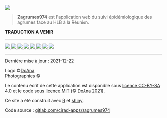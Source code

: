 <img src="logo-zagrumes974.png" id="logo"> 

> **Zagrumes974** est l'application web du suivi épidémiologique des agrumes face au HLB à la Réunion.


**TRADUCTION A VENIR**


***

[<img src="logo-cirad.jpg" class="logo-10"> ](https://www.cirad.fr/)
[<img src="logo-anses.jpg" class="logo-10"> ](/)
[<img src="logo-inrae.png" class="logo-10"> ](https://www.inrae.fr/)
[<img src="logo-fdgdon.jpg" class="logo-10"> ](/)
[<img src="logo-departement-reunion.jpg" class="logo-10"> ](/)
[<img src="logo-region-reunion.png" class="logo-10"> ](/)
[<img src="logo-ministere-agriculture.jpg" class="logo-10"> ](/)
[<img src="logo-eu.jpg" class="logo-10"> ](/)

*** 

Dernière mise à jour : 2021-12-22

Logo ©[DoAna](https://doana-r.com)  
Photographies ©    

Le contenu écrit de cette application est disponible sous [licence CC-BY-SA 4.0](https://creativecommons.org/licenses/by-sa/4.0/) et le code sous [licence MIT](https://mit-license.org/) (© [DoAna](https://www.doana-r.com/) 2021).

Ce site a été construit avec [R](https://www.r-project.org/) et [shiny](https://shiny.rstudio.com/).

Code source : [gitlab.com/cirad-apps/zagrumes974](https://gitlab.com/cirad-apps/zagrumes974)





